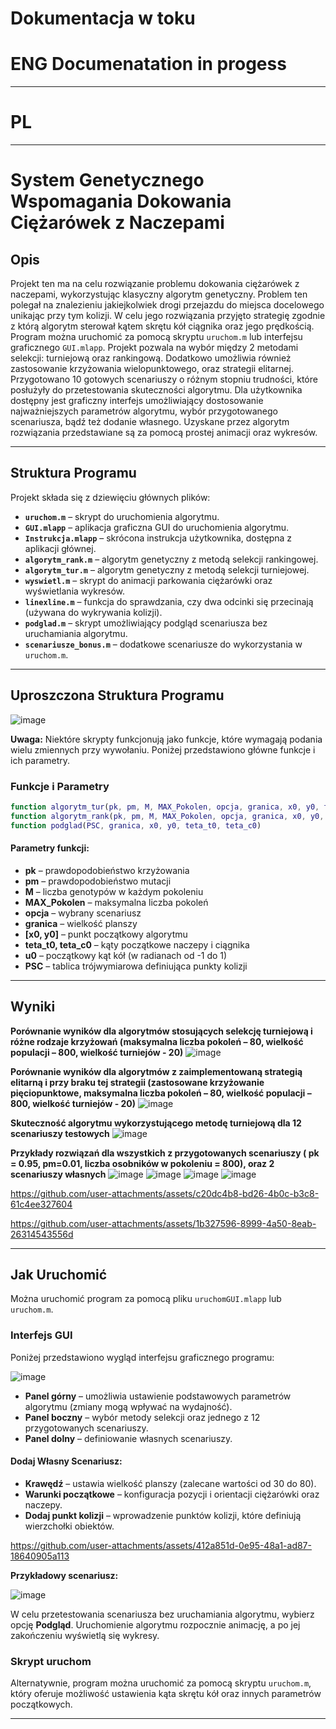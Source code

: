 # Dokumentacja w toku
# ENG Documenatation in progess
---
# PL
---

# System Genetycznego Wspomagania Dokowania Ciężarówek z Naczepami

<div align="left">    

## Opis
Projekt ten ma na celu rozwiązanie problemu dokowania ciężarówek z naczepami, wykorzystując klasyczny algorytm genetyczny. Problem ten polegał na znalezieniu jakiejkolwiek drogi przejazdu do miejsca docelowego unikając przy tym kolizji. W celu jego rozwiązania przyjęto strategię zgodnie z którą algorytm sterował kątem skrętu kół ciągnika oraz jego prędkością. Program można uruchomić za pomocą skryptu `uruchom.m` lub interfejsu graficznego `GUI.mlapp`. Projekt pozwala na wybór między 2 metodami selekcji: turniejową oraz rankingową. Dodatkowo umożliwia również zastosowanie krzyżowania wielopunktowego, oraz strategii elitarnej. Przygotowano 10 gotowych scenariuszy o różnym stopniu trudności, które posłużyły do przetestowania skuteczności algorytmu. Dla użytkownika dostępny jest graficzny interfejs umożliwiający dostosowanie najważniejszych parametrów algorytmu, wybór przygotowanego scenariusza, bądź też dodanie własnego. Uzyskane przez algorytm rozwiązania przedstawiane są za pomocą prostej animacji oraz wykresów. 

---

## Struktura Programu

Projekt składa się z dziewięciu głównych plików:

- **`uruchom.m`** – skrypt do uruchomienia algorytmu.
- **`GUI.mlapp`** – aplikacja graficzna GUI do uruchomienia algorytmu.
- **`Instrukcja.mlapp`** – skrócona instrukcja użytkownika, dostępna z aplikacji głównej.
- **`algorytm_rank.m`** – algorytm genetyczny z metodą selekcji rankingowej.
- **`algorytm_tur.m`** – algorytm genetyczny z metodą selekcji turniejowej.
- **`wyswietl.m`** – skrypt do animacji parkowania ciężarówki oraz wyświetlania wykresów.
- **`linexline.m`** – funkcja do sprawdzania, czy dwa odcinki się przecinają (używana do wykrywania kolizji).
- **`podglad.m`** – skrypt umożliwiający podgląd scenariusza bez uruchamiania algorytmu.
- **`scenariusze_bonus.m`** – dodatkowe scenariusze do wykorzystania w `uruchom.m`.

---

## Uproszczona Struktura Programu
![image](https://github.com/user-attachments/assets/05820a48-5f1f-4e2f-bd02-1056cce963d4)

**Uwaga:** Niektóre skrypty funkcjonują jako funkcje, które wymagają podania wielu zmiennych przy wywołaniu. Poniżej przedstawiono główne funkcje i ich parametry.

### Funkcje i Parametry

```matlab
function algorytm_tur(pk, pm, M, MAX_Pokolen, opcja, granica, x0, y0, teta_t0, teta_c0, u0, PSC)
function algorytm_rank(pk, pm, M, MAX_Pokolen, opcja, granica, x0, y0, teta_t0, teta_c0, u0, PSC)
function podglad(PSC, granica, x0, y0, teta_t0, teta_c0)
```

#### Parametry funkcji:
- **pk** – prawdopodobieństwo krzyżowania
- **pm** – prawdopodobieństwo mutacji
- **M** – liczba genotypów w każdym pokoleniu
- **MAX_Pokolen** – maksymalna liczba pokoleń
- **opcja** – wybrany scenariusz
- **granica** – wielkość planszy
- **[x0, y0]** – punkt początkowy algorytmu
- **teta_t0, teta_c0** – kąty początkowe naczepy i ciągnika
- **u0** – początkowy kąt kół (w radianach od -1 do 1)
- **PSC** – tablica trójwymiarowa definiująca punkty kolizji

---

## Wyniki
**Porównanie wyników dla algorytmów stosujących selekcję turniejową i różne rodzaje krzyżowań (maksymalna liczba pokoleń – 80, wielkość populacji – 800, wielkość turniejów - 20)**
![image](https://github.com/user-attachments/assets/c957bd69-547b-4e18-af47-5b4ac8b006ea)

**Porównanie wyników dla algorytmów z zaimplementowaną strategią elitarną i przy braku tej strategii (zastosowane krzyżowanie pięciopunktowe, maksymalna liczba pokoleń – 80, wielkość populacji – 800, wielkość turniejów - 20)**
![image](https://github.com/user-attachments/assets/7aff5f01-0eee-4998-9f29-c890facf8ceb)

**Skuteczność algorytmu wykorzystującego metodę turniejową dla 12 scenariuszy testowych**
![image](https://github.com/user-attachments/assets/6f02fcf5-6e62-45b8-a1a6-7b23a001b274)


**Przykłady rozwiązań dla wszystkich z przygotowanych scenariuszy ( pk = 0.95, pm=0.01, liczba osobników w pokoleniu = 800), oraz 2 scenariuszy własnych**
![image](https://github.com/user-attachments/assets/443d33d6-1b57-42c0-906f-e704dec540dd)
![image](https://github.com/user-attachments/assets/a684be37-59be-4133-b668-428e4e6007f8)
![image](https://github.com/user-attachments/assets/fb2e3a4b-dc98-49df-9753-467e9e7e839d)
![image](https://github.com/user-attachments/assets/a7885671-5157-4e05-8d81-1147dc0e6128)


https://github.com/user-attachments/assets/c20dc4b8-bd26-4b0c-b3c8-61c4ee327604



https://github.com/user-attachments/assets/1b327596-8999-4a50-8eab-26314543556d





---

## Jak Uruchomić

Można uruchomić program za pomocą pliku `uruchomGUI.mlapp` lub `uruchom.m`.

### **Interfejs GUI**

Poniżej przedstawiono wygląd interfejsu graficznego programu:

![image](https://github.com/user-attachments/assets/bd5ec12c-5171-4e89-805b-fd50c188d3e5)

- **Panel górny** – umożliwia ustawienie podstawowych parametrów algorytmu (zmiany mogą wpływać na wydajność).
- **Panel boczny** – wybór metody selekcji oraz jednego z 12 przygotowanych scenariuszy.
- **Panel dolny** – definiowanie własnych scenariuszy.

#### Dodaj Własny Scenariusz:
- **Krawędź** – ustawia wielkość planszy (zalecane wartości od 30 do 80).
- **Warunki początkowe** – konfiguracja pozycji i orientacji ciężarówki oraz naczepy.
- **Dodaj punkt kolizji** – wprowadzenie punktów kolizji, które definiują wierzchołki obiektów.


https://github.com/user-attachments/assets/412a851d-0e95-48a1-ad87-18640905a113


**Przykładowy scenariusz:**

![image](https://github.com/user-attachments/assets/9ab092fc-8845-463b-9493-3deb3718c557)

W celu przetestowania scenariusza bez uruchamiania algorytmu, wybierz opcję **Podgląd**. Uruchomienie algorytmu rozpocznie animację, a po jej zakończeniu wyświetlą się wykresy.


### **Skrypt uruchom**

Alternatywnie, program można uruchomić za pomocą skryptu `uruchom.m`, który oferuje możliwość ustawienia kąta skrętu kół oraz innych parametrów początkowych.

---



